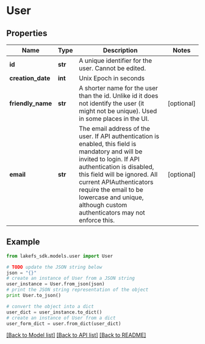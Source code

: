 # User


## Properties

Name | Type | Description | Notes
------------ | ------------- | ------------- | -------------
**id** | **str** | A unique identifier for the user. Cannot be edited. | 
**creation_date** | **int** | Unix Epoch in seconds | 
**friendly_name** | **str** | A shorter name for the user than the id. Unlike id it does not identify the user (it might not be unique). Used in some places in the UI.  | [optional] 
**email** | **str** | The email address of the user. If API authentication is enabled, this field is mandatory and will be invited to login. If API authentication is disabled, this field will be ignored. All current APIAuthenticators require the email to be  lowercase and unique, although custom authenticators may not enforce this.  | [optional] 

## Example

```python
from lakefs_sdk.models.user import User

# TODO update the JSON string below
json = "{}"
# create an instance of User from a JSON string
user_instance = User.from_json(json)
# print the JSON string representation of the object
print User.to_json()

# convert the object into a dict
user_dict = user_instance.to_dict()
# create an instance of User from a dict
user_form_dict = user.from_dict(user_dict)
```
[[Back to Model list]](../README.md#documentation-for-models) [[Back to API list]](../README.md#documentation-for-api-endpoints) [[Back to README]](../README.md)


